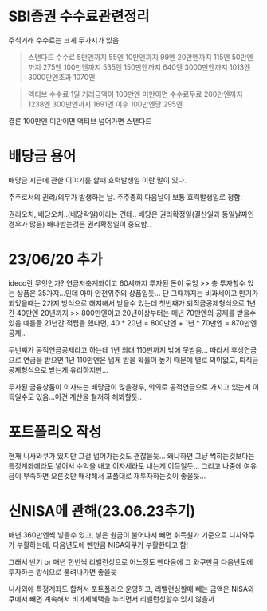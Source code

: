 # SBI증권 수수료관련정리

주식거래 수수료는 크게 두가지가 있음
>스탠다드 수수료
5만엔까지 55엔
10만엔까지 99엔
20만엔까지 115엔
50만엔까지 275엔
100만엔까지 535엔
150만엔까지 640엔
3000만엔까지 1013엔
3000만엔초과 1070엔


>액티브 수수료
1일 거래금액이 100만엔 미만이면 수수료무료
200만엔까지 1238엔
300만엔까지 1691엔
이후 100만엔당 295엔

결론 100만엔 미만이면 액티브
넘어가면 스탠다드

# 배당금 용어
배당금 지급에 관한 이야기를 할때
효력발생일 이란 말이 있다.

주주로서의 권리/의무가 발생하는 날.
주주총회 다음날이 보통 효력발생일로 정함.

권리오치, 배당오치..(배당락일)이라는 건데..
배당은 권리확정일(결산일과 동일날짜인경우가 많음)
배다받는것은 권리확정일이 중요함..

# 23/06/20 추가
ideco란 무엇인가?
연금저축계좌이고 60세까지 투자된 돈이 묶임 >> 총 투자할수 있는 상품은 35가지...인데 아마 안전위주의 상품일듯...
단 그때까지는 비과세이고 만기가 되었을때는 2가지 방식으로 해지해서 받을수 있는데
첫번째가 퇴직금공제형식으로 
1년간 40만엔 20년까지 >> 800만엔이고 20년이상부터는 매년 70만엔의 공제를 받을수 있음
예를들 21년간 적립을 했다면, 40 * 20년 = 800만엔 + 1년 * 70만엔 = 870만엔 공제..

두번째가 공적연금공제라고 하는데 1년 최대 110만까지 밖에 못받음...
따라서 후생연금으로 연금을 받으면 1년 110만엔은 넘게 받을 확률이 높기 때문에 별로 의미없고, 퇴직금공제형식으로 받는게 유리하지만...

투자된 금융상품이 이자또는 배당금이 많을경우, 의의로 공적연금으로 가지고 있는게 이득일수도 있음...이건 계산을 철저히 해봐할듯..

# 포트폴리오 작성
현재 니사와쿠가 있지만 그걸 넘어가는것도 괜찮을듯...
왜냐하면 그냥 썩히는것보다는 특정계좌에라도 넣어서 수익을 내고 이자세라도 내는게 이득일듯...
그리고 나중에 여유금이 부족하면 오른것만 매각해서 포폴대로 재투자하는것이 좋을듯...

# 신NISA에 관해(23.06.23추기)
매년 360만엔씩 넣을수 있고, 
넣은 원금이 불어나서 빼면 취득원가 기준으로 니사와쿠가 부활하는데,
다음년도에 뺀만큼 NISA와쿠가 부활한다고 함!

그래서 반기 or 매년 한번씩 리밸런싱으로 어느정도 뺀다음에 
그 와쿠만큼 다음년도에 투자하는 방식으로 불려나가면 좋을듯

니사외에 특정계좌도 합쳐서 포트폴리오 운영하고, 리밸런싱할때 빼는 금액은 NISA와쿠에서 빼면
계속해서 비과세혜택을 누리면서 리밸런싱할수 있지 않을까